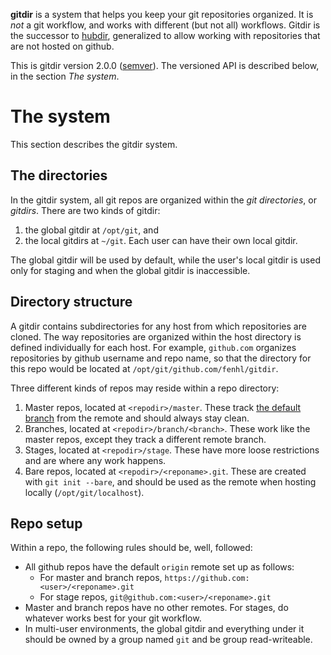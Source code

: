 **gitdir** is a system that helps you keep your git repositories organized. It is *not* a git workflow, and works with different (but not all) workflows. Gitdir is the successor to [hubdir](https://github.com/fenhl/hubdir), generalized to allow working with repositories that are not hosted on github.

This is gitdir version 2.0.0 ([semver](http://semver.org/)). The versioned API is described below, in the section *The system*.

# The system

This section describes the gitdir system.

## The directories

In the gitdir system, all git repos are organized within the *git directories*, or *gitdirs*. There are two kinds of gitdir:

1.  the global gitdir at `/opt/git`, and
2.  the local gitdirs at `~/git`. Each user can have their own local gitdir.

The global gitdir will be used by default, while the user's local gitdir is used only for staging and when the global gitdir is inaccessible.

## Directory structure

A gitdir contains subdirectories for any host from which repositories are cloned. The way repositories are organized within the host directory is defined individually for each host. For example, `github.com` organizes repositories by github username and repo name, so that the directory for this repo would be located at `/opt/git/github.com/fenhl/gitdir`.

Three different kinds of repos may reside within a repo directory:

1.  Master repos, located at `<repodir>/master`. These track [the default branch](https://help.github.com/articles/setting-the-default-branch) from the remote and should always stay clean.
2.  Branches, located at `<repodir>/branch/<branch>`. These work like the master repos, except they track a different remote branch.
3.  Stages, located at `<repodir>/stage`. These have more loose restrictions and are where any work happens.
4.  Bare repos, located at `<repodir>/<reponame>.git`. These are created with `git init --bare`, and should be used as the remote when hosting locally (`/opt/git/localhost`).

## Repo setup

Within a repo, the following rules should be, well, followed:

*   All github repos have the default `origin` remote set up as follows:
    *   For master and branch repos, `https://github.com:<user>/<reponame>.git`
    *   For stage repos, `git@github.com:<user>/<reponame>.git`
*   Master and branch repos have no other remotes. For stages, do whatever works best for your git workflow.
*   In multi-user environments, the global gitdir and everything under it should be owned by a group named `git` and be group read-writeable.
